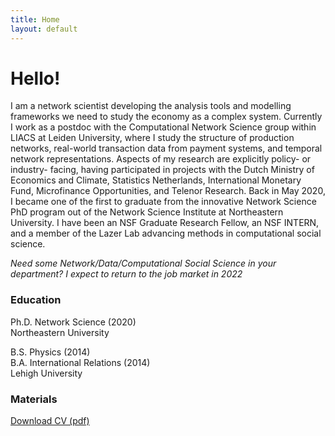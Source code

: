 ```yaml
---
title: Home
layout: default
---
```


# Hello!

I am a network scientist developing the analysis tools and modelling frameworks we need to study the economy as a complex system. Currently I work as a postdoc with the Computational Network Science group within LIACS at Leiden University, where I study the structure of production networks, real-world transaction data from payment systems, and temporal network representations. Aspects of my research are explicitly policy- or industry- facing, having participated in projects with the Dutch Ministry of Economics and Climate, Statistics Netherlands, International Monetary Fund, Microfinance Opportunities, and Telenor Research. Back in May 2020, I became one of the first to graduate from the innovative Network Science PhD program out of the Network Science Institute at Northeastern University. I have been an NSF Graduate Research Fellow, an NSF INTERN, and a member of the Lazer Lab advancing methods in computational social science.

*Need some Network/Data/Computational Social Science in your department? I expect to return to the job market in 2022*

### Education

Ph.D. Network Science (2020)      
Northeastern University

B.S. Physics (2014)    
B.A. International Relations (2014)     
Lehigh University

### Materials

[Download CV (pdf)](/assets/files/Mattsson_CV.pdf)
